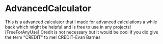 # AdvancedCalculator
This is a advanced calculator that I made for advanced calculations a while back which might be helpful and is free to use in any projects![FreeForAnyUse]
Credit is not necessary but it would be cool if you did give the term "CREDIT" to me!
CREDIT-Evan Barnes
